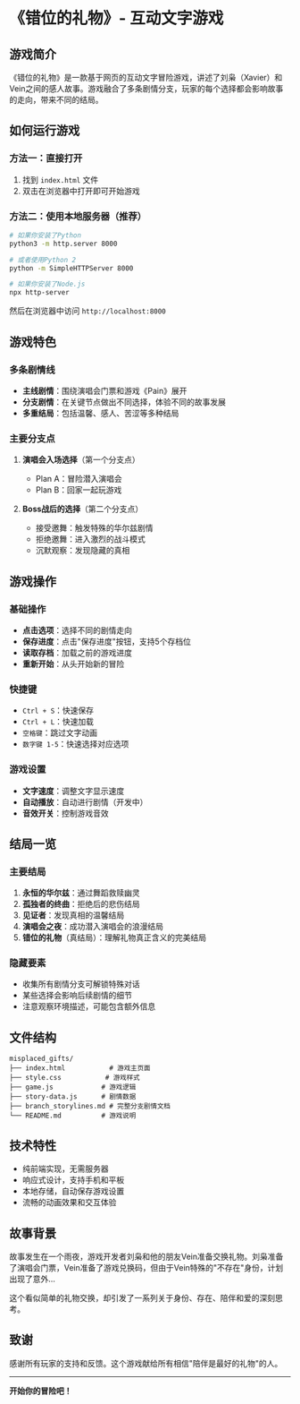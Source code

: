 # 《错位的礼物》- 互动文字游戏

## 游戏简介
《错位的礼物》是一款基于网页的互动文字冒险游戏，讲述了刘枭（Xavier）和Vein之间的感人故事。游戏融合了多条剧情分支，玩家的每个选择都会影响故事的走向，带来不同的结局。

## 如何运行游戏

### 方法一：直接打开
1. 找到 `index.html` 文件
2. 双击在浏览器中打开即可开始游戏

### 方法二：使用本地服务器（推荐）
```bash
# 如果你安装了Python
python3 -m http.server 8000

# 或者使用Python 2
python -m SimpleHTTPServer 8000

# 如果你安装了Node.js
npx http-server
```
然后在浏览器中访问 `http://localhost:8000`

## 游戏特色

### 多条剧情线
- **主线剧情**：围绕演唱会门票和游戏《Pain》展开
- **分支剧情**：在关键节点做出不同选择，体验不同的故事发展
- **多重结局**：包括温馨、感人、苦涩等多种结局

### 主要分支点

1. **演唱会入场选择**（第一个分支点）
   - Plan A：冒险潜入演唱会
   - Plan B：回家一起玩游戏

2. **Boss战后的选择**（第二个分支点）
   - 接受邀舞：触发特殊的华尔兹剧情
   - 拒绝邀舞：进入激烈的战斗模式
   - 沉默观察：发现隐藏的真相

## 游戏操作

### 基础操作
- **点击选项**：选择不同的剧情走向
- **保存进度**：点击"保存进度"按钮，支持5个存档位
- **读取存档**：加载之前的游戏进度
- **重新开始**：从头开始新的冒险

### 快捷键
- `Ctrl + S`：快速保存
- `Ctrl + L`：快速加载
- `空格键`：跳过文字动画
- `数字键 1-5`：快速选择对应选项

### 游戏设置
- **文字速度**：调整文字显示速度
- **自动播放**：自动进行剧情（开发中）
- **音效开关**：控制游戏音效

## 结局一览

### 主要结局
1. **永恒的华尔兹**：通过舞蹈救赎幽灵
2. **孤独者的终曲**：拒绝后的悲伤结局
3. **见证者**：发现真相的温馨结局
4. **演唱会之夜**：成功潜入演唱会的浪漫结局
5. **错位的礼物**（真结局）：理解礼物真正含义的完美结局

### 隐藏要素
- 收集所有剧情分支可解锁特殊对话
- 某些选择会影响后续剧情的细节
- 注意观察环境描述，可能包含额外信息

## 文件结构
```
misplaced_gifts/
├── index.html           # 游戏主页面
├── style.css           # 游戏样式
├── game.js            # 游戏逻辑
├── story-data.js      # 剧情数据
├── branch_storylines.md # 完整分支剧情文档
└── README.md          # 游戏说明
```

## 技术特性
- 纯前端实现，无需服务器
- 响应式设计，支持手机和平板
- 本地存储，自动保存游戏设置
- 流畅的动画效果和交互体验

## 故事背景
故事发生在一个雨夜，游戏开发者刘枭和他的朋友Vein准备交换礼物。刘枭准备了演唱会门票，Vein准备了游戏兑换码，但由于Vein特殊的"不存在"身份，计划出现了意外...

这个看似简单的礼物交换，却引发了一系列关于身份、存在、陪伴和爱的深刻思考。

## 致谢
感谢所有玩家的支持和反馈。这个游戏献给所有相信"陪伴是最好的礼物"的人。

---

**开始你的冒险吧！**